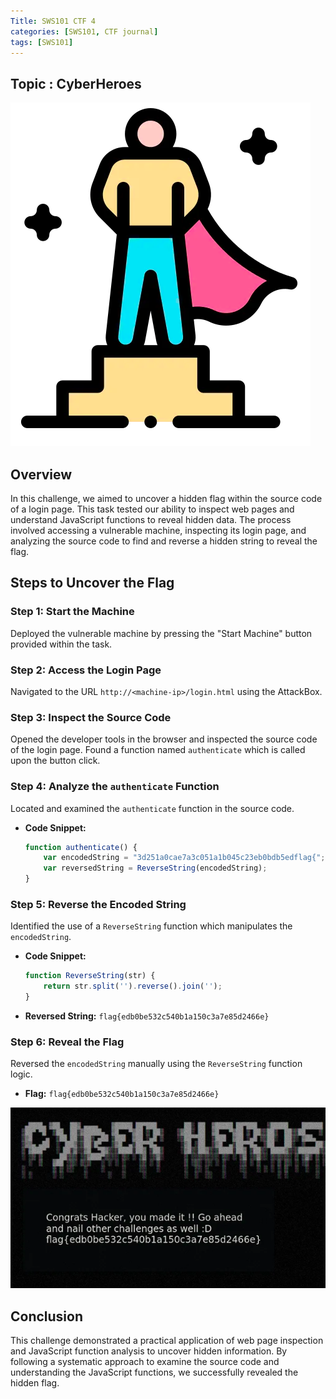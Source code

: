 ```yaml
---
Title: SWS101 CTF 4
categories: [SWS101, CTF journal]
tags: [SWS101]
---
```

## Topic : CyberHeroes

![alt text](<../img/sws/Screenshot from 2024-06-13 11-12-14.png>)

## Overview
In this challenge, we aimed to uncover a hidden flag within the source code of a login page. This task tested our ability to inspect web pages and understand JavaScript functions to reveal hidden data. The process involved accessing a vulnerable machine, inspecting its login page, and analyzing the source code to find and reverse a hidden string to reveal the flag.

## Steps to Uncover the Flag

### Step 1: Start the Machine
Deployed the vulnerable machine by pressing the "Start Machine" button provided within the task.

### Step 2: Access the Login Page
Navigated to the URL `http://<machine-ip>/login.html` using the AttackBox.

### Step 3: Inspect the Source Code
Opened the developer tools in the browser and inspected the source code of the login page.
Found a function named `authenticate` which is called upon the button click.

### Step 4: Analyze the `authenticate` Function
Located and examined the `authenticate` function in the source code.
- **Code Snippet:** 
  ```javascript
  function authenticate() {
      var encodedString = "3d251a0cae7a3c051a1b045c23eb0bdb5edflag{";
      var reversedString = ReverseString(encodedString);
  }
  ```

### Step 5: Reverse the Encoded String
Identified the use of a `ReverseString` function which manipulates the `encodedString`.
- **Code Snippet:**
  ```javascript
  function ReverseString(str) {
      return str.split('').reverse().join('');
  }
  ```
- **Reversed String:** `flag{edb0be532c540b1a150c3a7e85d2466e}`

### Step 6: Reveal the Flag
Reversed the `encodedString` manually using the `ReverseString` function logic.
- **Flag:** `flag{edb0be532c540b1a150c3a7e85d2466e}`

![alt text](<../img/sws/Screenshot from 2024-06-13 12-00-49.png>)


## Conclusion
This challenge demonstrated a practical application of web page inspection and JavaScript function analysis to uncover hidden information. By following a systematic approach to examine the source code and understanding the JavaScript functions, we successfully revealed the hidden flag. 